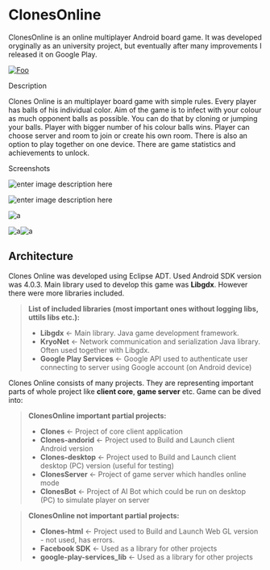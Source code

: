 # ClonesOnline
ClonesOnline is an online multiplayer Android board game. It was developed oryginally as an university project, but eventually after many improvements I released it on Google Play.

[![Foo](https://play.google.com/intl/en_us/badges/images/generic/en_badge_web_generic.png)](https://play.google.com/store/apps/details?id=com.luke.Clones)

Description

Clones Online is an multiplayer board game with simple rules. Every player has balls of his individual color. Aim of the game is to infect with your colour as much opponent balls as possible. You can do that by cloning or jumping your balls. Player with bigger number of his colour balls wins. Player can choose server and room to join or create his own room. There is also an option to play together on one device. There are game statistics and achievements to unlock.

Screenshots

![enter image description here](https://lh3.googleusercontent.com/KYcRlsFOKwL2u_hPD19P4eLIH9tJc_jcpmR9u_T2qiCjagZc72YArhTwIFk5_cxVLPM=h900)

![enter image description here](https://lh3.googleusercontent.com/zHO4YsntpAGUgMYCFwNfmUK0S7bFmzLcoe-2wQkhqXQCjmFWaStC6crIID6XFSJ5pNM=h900)

![a](https://lh3.googleusercontent.com/w1g_G5Zk_8HORQYxBCiGZ29Yj8ykBBpSkzSYg6xVk88I4UEIIesQLxwuoEZ3tqSNrtQ=h900)

![a](https://lh3.googleusercontent.com/llHkrJ7FAmJOjzg5q1MYMXekCGxQhPo8pCV9PtdatRmhQ6TprAZR6NBz4OE65keai7I=h900)![a](https://lh3.googleusercontent.com/qRUD63Hw_eIlCgcCFNzXkc2Yn9Mk6U__p4q1ykyHiKGfZE3SbR9R_P00OaDWQxEAzg=h900)

## Architecture

Clones Online was developed using Eclipse ADT. Used Android SDK version was 4.0.3. Main library used to develop this game was **Libgdx**. However there were more libraries included. 
> **List of included libraries (most important ones without logging libs, uttils libs etc.):**
> 
> - **Libgdx** <- Main library. Java game development framework.
> - **KryoNet** <- Network communication and serialization Java library. Often used together with Libgdx.
> - **Google Play Services** <- Google API used to authenticate user connecting to server using Google account (on Android device)

Clones Online consists of many projects. They are representing important parts of whole project like **client core**, **game server** etc. Game can be dived into:
> **ClonesOnline important partial projects:**
> 
> - **Clones** <- Project of core client application
> - **Clones-andorid** <- Project used to Build and Launch client Android version
> - **Clones-desktop** <- Project used to Build and Launch client desktop (PC) version (useful for testing)
> - **ClonesServer** <- Project of game server which handles online mode
> - **ClonesBot** <- Project of AI Bot which could be run on desktop (PC) to simulate player on server

> **ClonesOnline not important partial projects:**
> 
> - **Clones-html** <- Project used to Build and Launch Web GL version - not used, has errors.
> - **Facebook SDK** <- Used as a library for other projects
> - **google-play-services_lib** <- Used as a library for other projects
